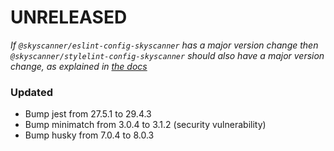 # UNRELEASED

_If `@skyscanner/eslint-config-skyscanner` has a major version change then `@skyscanner/stylelint-config-skyscanner` should also have a major version change, as explained in [the docs](./docs/eslint-as-dependency.md)_

### Updated

- Bump jest from 27.5.1 to 29.4.3
- Bump minimatch from 3.0.4 to 3.1.2 (security vulnerability)
- Bump husky from 7.0.4 to 8.0.3
